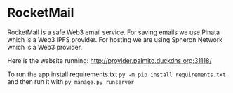 # RocketMail
RocketMail is a safe Web3 email service.
For saving emails we use Pinata which is a Web3 IPFS provider. 
For hosting we are using Spheron Network which is a Web3 provider.

Here is the website running: http://provider.palmito.duckdns.org:31118/


To run the app install requirements.txt 
``py -m pip install requirements.txt``
and then run it with
``py manage.py runserver``
